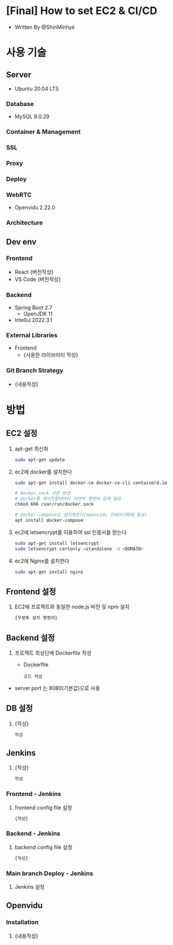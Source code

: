 # [Final] How to set EC2 & CI/CD

- Written By @ShinMinhye

# 사용 기술

## Server

- Ubuntu 20.04 LTS

### Database

- MySQL 8.0.29

### Container & Management



### SSL



### Proxy



### Deploy



### WebRTC

- Openvidu 2.22.0

### Architecture



## Dev env

### Frontend

- React {버전작성}
- VS Code {버전작성}

### Backend

- Spring Boot 2.7
    - OpenJDK 11
- IntelliJ 2022.3.1

### External Libraries

- Frontend
    - {사용한 라이브러리 작성}


### Git Branch Strategy

- {내용작성}


# 방법

## EC2 설정

1. apt-get 최신화

    ```bash
    sudo apt-get update
    ```

2. ec2에 docker를 설치한다

    ```bash
    sudo apt-get install docker-ce docker-ce-cli containerd.io
    
    # docker.sock 권한 변경
    # docker를 재시작할때마다 아래의 명령어 입력 필요
    chmod 666 /var/run/docker.sock
    
    # docker-compose도 설치해준다(openvidu 컨테이너화에 필요)
    apt install docker-compose
    ```

3. ec2에 letsencrypt를 이용하여 ssl 인증서를 받는다

    ```bash
    sudo apt-get install letsencrypt
    sudo letsencrypt certonly —standalone -d <DOMAIN>
    ```

4. ec2에 Nginx를 설치한다

    ```bash
    sudo apt-get install nginx
    ```


## Frontend 설정

1. EC2에 프로젝트와 동일한 node.js 버전 및 npm 설치

    ```bash
    {우분투 설치 명령어}
    ```


## Backend 설정

1. 프로젝트 최상단에 Dockerfile 작성
    - Dockerfile

        ```docker
        코드 작성
        ```


- server.port 는 8080(기본값)으로 사용

## DB 설정

1. {작성}

    ```bash
    작성
    ```


## Jenkins

1. {작성}

    ```bash
    작성
    ```



### Frontend - Jenkins
1. frontend config file 설정

    ```bash
    {작성}
    ```


### Backend - Jenkins
1. backend config file 설정

    ```bash
    {작성}
    ```


### Main branch Deploy - Jenkins
1. Jenkins 설정
    


## Openvidu
### Installation
1. {내용작성}
